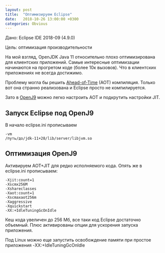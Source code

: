 ```yaml
---
layout: post
title:  "Оптимизируем Eclipse"
date:   2018-10-26 13:00:00 +0300
categories: Obvious
---
```



Дано: Eclipse IDE 2018-09 (4.9.0)

Цель: оптимизация производительности

На мой взгляд, OpenJDK Java 11 относительно плохо оптимизирована для клиентских
приложений. Самые интересные оптимизации начинаются на прогретом
коде (более 10к вызовов). Что в клиентских приложениях не всегда достижимо.

Проблему могла бы решить [Ahead-of-Time](http://openjdk.java.net/jeps/295)
(AOT) компиляция. Только вот она странно реализована и Eclipse просто 
не компилируется.

Зато в [OpenJ9](http://www.eclipse.org/openj9/) можно легко настроить AOT 
и подкрутить настройки JIT.

## Запуск Eclipse под OpenJ9

В начало eclipse.ini прописываем

```
-vm
/путь/до/jdk-11+28/lib/server/libjvm.so
```

## Оптимизация OpenJ9

Активируем AOT+JIT для редко исполняемого кода. Опять же в eclipse.ini прописываем:

```
-Xjit:count=1
-Xscmx256M
-Xshareclasses
-Xaot:count=1
-Xscmaxaot256m
-Xaggressive
-Xquickstart
-XX:+IdleTuningGcOnIdle
```

Кеш кода увеличен до 256 Мб, все таки код Eclipse достаточно объемный.
Плюс активированы опции для ускорения запуска приложения.

Под Linux можно еще запустить освобождение памяти при простое приложения
-XX:+IdleTuningGcOnIdle